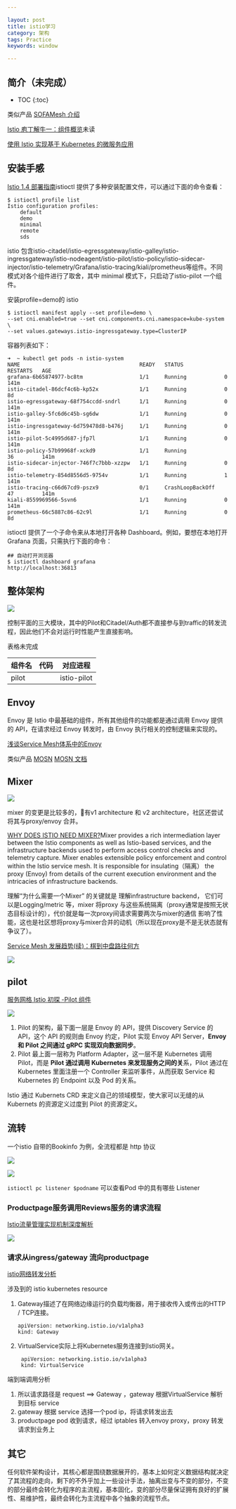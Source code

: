 ```yaml
---

layout: post
title: istio学习
category: 架构
tags: Practice
keywords: window

---
```


## 简介（未完成）

* TOC
{:toc}

类似产品 [SOFAMesh 介绍](https://www.sofastack.tech/projects/sofa-mesh/overview/)

[Istio 庖丁解牛一：组件概览](https://www.servicemesher.com/blog/istio-analysis-1/)未读

[使用 Istio 实现基于 Kubernetes 的微服务应用](https://www.ibm.com/developerworks/cn/cloud/library/cl-lo-implementing-kubernetes-microservice-using-istio/index.html)


## 安装手感

[Istio 1.4 部署指南](https://juejin.im/post/5e0062ae6fb9a0163a483ea5)istioctl 提供了多种安装配置文件，可以通过下面的命令查看：

    $ istioctl profile list
    Istio configuration profiles:
        default
        demo
        minimal
        remote
        sds

istio 包含istio-citadel/istio-egressgateway/istio-galley/istio-ingressgateway/istio-nodeagent/istio-pilot/istio-policy/istio-sidecar-injector/istio-telemetry/Grafana/istio-tracing/kiali/prometheus等组件。不同模式对各个组件进行了取舍，其中 minimal 模式下，只启动了istio-pilot 一个组件。

安装profile=demo的 istio

    $ istioctl manifest apply --set profile=demo \
    --set cni.enabled=true --set cni.components.cni.namespace=kube-system \
    --set values.gateways.istio-ingressgateway.type=ClusterIP

容器列表如下：

    ➜  ~ kubectl get pods -n istio-system
    NAME                                      READY   STATUS             RESTARTS   AGE
    grafana-6b65874977-bc8tm                  1/1     Running            0          141m
    istio-citadel-86dcf4c6b-kp52x             1/1     Running            0          8d
    istio-egressgateway-68f754ccdd-sndrl      1/1     Running            0          141m
    istio-galley-5fc6d6c45b-sg6dw             1/1     Running            0          141m
    istio-ingressgateway-6d759478d8-b476j     1/1     Running            0          141m
    istio-pilot-5c4995d687-jfp7l              1/1     Running            0          141m
    istio-policy-57b99968f-xckd9              1/1     Running            36         141m
    istio-sidecar-injector-746f7c7bbb-xzzpw   1/1     Running            0          8d
    istio-telemetry-854d8556d5-9754v          1/1     Running            1          141m
    istio-tracing-c66d67cd9-pszx9             0/1     CrashLoopBackOff   47         141m
    kiali-8559969566-5svn6                    1/1     Running            0          141m
    prometheus-66c5887c86-62c9l               1/1     Running            0          8d

istioctl 提供了一个子命令来从本地打开各种 Dashboard。例如，要想在本地打开 Grafana 页面，只需执行下面的命令：

    ## 自动打开浏览器
    $ istioctl dashboard grafana
    http://localhost:36813


## 整体架构

![](/public/upload/practice/istio.jpg)

控制平面的三大模块，其中的Pilot和Citadel/Auth都不直接参与到traffic的转发流程，因此他们不会对运行时性能产生直接影响。

表格未完成

|组件名|代码|对应进程|
|---|---|---|
|pilot||istio-pilot|

## Envoy

Envoy 是 Istio 中最基础的组件，所有其他组件的功能都是通过调用 Envoy 提供的 API，在请求经过 Envoy 转发时，由 Envoy 执行相关的控制逻辑来实现的。

[浅谈Service Mesh体系中的Envoy](https://yq.aliyun.com/articles/606655)

类似产品 [MOSN](https://github.com/sofastack/sofa-mosn) [MOSN 文档](https://github.com/sofastack/sofa-mosn)

## Mixer

![](/public/upload/practice/istio_mixer.png)

mixer 的变更是比较多的，有v1 architecture 和 v2 architecture，社区还尝试将其与proxy/envoy 合并。

[WHY DOES ISTIO NEED MIXER?](https://istio.io/faq/mixer/#why-mixer)Mixer provides a rich intermediation layer between the Istio components as well as Istio-based services, and the infrastructure backends used to perform access control checks and telemetry capture. Mixer enables extensible policy enforcement and control within the Istio service mesh. It is responsible for insulating（隔离） the proxy (Envoy) from details of the current execution environment and the intricacies of infrastructure backends. 

理解“为什么需要一个Mixer” 的关键就是 理解infrastructure backend， 它们可以是Logging/metric 等，mixer 将proxy 与这些系统隔离（proxy通常是按照无状态目标设计的），代价就是每一次proxy间请求需要两次与mixer的通信 影响了性能，这也是社区想将proxy与mixer合并的动机（所以现在proxy是不是无状态就有争议了）。

[Service Mesh 发展趋势(续)：棋到中盘路往何方](https://www.sofastack.tech/blog/service-mesh-development-trend-2/)

![](/public/upload/practice/istio_mixer_evolution.png)

## pilot

[服务网格 Istio 初探 -Pilot 组件](https://www.infoq.cn/article/T9wjTI2rPegB0uafUKeR)

![](/public/upload/practice/istio_pilot_detail.png)

1. Pilot 的架构，最下面一层是 Envoy 的 API，提供 Discovery Service 的 API，这个 API 的规则由 Envoy 约定，Pilot 实现 Envoy API Server，**Envoy 和 Pilot 之间通过 gRPC 实现双向数据同步**。
2. Pilot 最上面一层称为 Platform Adapter，这一层不是 Kubernetes 调用 Pilot，而是 **Pilot 通过调用 Kubernetes 来发现服务之间的关**系，Pilot 通过在 Kubernetes 里面注册一个 Controller 来监听事件，从而获取 Service 和 Kubernetes 的 Endpoint 以及 Pod 的关系。

Istio 通过 Kubernets CRD 来定义自己的领域模型，使大家可以无缝的从 Kubernets 的资源定义过度到 Pilot 的资源定义。

## 流转

一个istio 自带的Bookinfo 为例，全流程都是 http 协议

![](/public/upload/practice/istio_bookinfo.jpg)

![](/public/upload/practice/istio_envoy_flow.png)

`istioctl pc listener $podname` 可以查看Pod 中的具有哪些 Listener

### Productpage服务调用Reviews服务的请求流程

[Istio流量管理实现机制深度解析](https://zhaohuabing.com/post/2018-09-25-istio-traffic-management-impl-intro/)

![](/public/upload/practice/bookinfo_envoy_flow.png)

### 请求从ingress/gateway 流向productpage

[istio网络转发分析](https://yq.aliyun.com/articles/564983)

涉及到的 istio kubernetes resource

1.  Gateway描述了在网络边缘运行的负载均衡器，用于接收传入或传出的HTTP / TCP连接。

        apiVersion: networking.istio.io/v1alpha3
        kind: Gateway

2. VirtualService实际上将Kubernetes服务连接到Istio网关。

        apiVersion: networking.istio.io/v1alpha3
        kind: VirtualService

端到端调用分析

1. 所以请求路径是 request ==> Gateway ，gateway 根据VirtualService 解析到目标 service
2. gateway 根据 service 选择一个pod ip，将请求转发出去
3. productpage pod 收到请求，经过 iptables 转入envoy proxy，proxy 转发请求到业务上

## 其它

任何软件架构设计，其核心都是围绕数据展开的，基本上如何定义数据结构就决定了其流程的走向，剩下的不外乎加上一些设计手法，抽离出变与不变的部分，不变的部分最终会转化为程序的主流程，基本固化，变的部分尽量保证拥有良好的扩展性、易维护性，最终会转化为主流程中各个抽象的流程节点。


